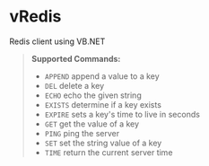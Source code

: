 # vRedis
Redis client using VB.NET
> **Supported Commands:**
> * ```APPEND``` append a value to a key
> * ```DEL``` delete a key
> * ```ECHO``` echo the given string
> * ```EXISTS``` determine if a key exists
> * ```EXPIRE``` sets a key's time to live in seconds
> * ```GET``` get the value of a key
> * ```PING``` ping the server
> * ```SET``` set the string value of a key
> * ```TIME``` return the current server time
